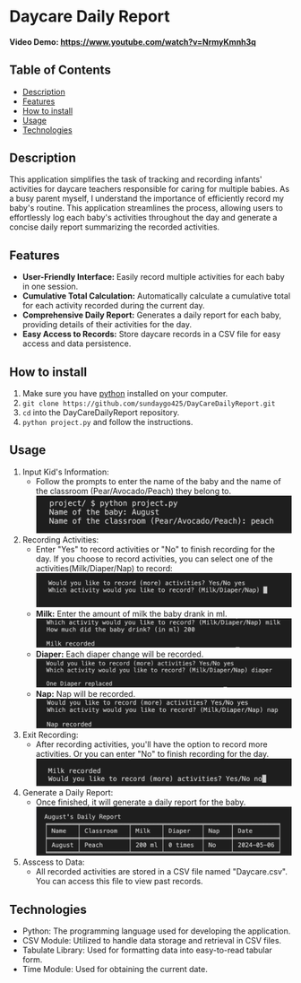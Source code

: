 # Daycare Daily Report
#### Video Demo:  https://www.youtube.com/watch?v=NrmyKmnh3q

## Table of Contents
- [Description](#description)
- [Features](#features)
- [How to install](#how-to-install)  
- [Usage](#usage)
- [Technologies](#technologies)

## Description
This application simplifies the task of tracking and recording infants' activities for daycare teachers responsible for caring for multiple babies. As a busy parent myself, I understand the importance of efficiently record my baby's routine. This application streamlines the process, allowing users to effortlessly log each baby's activities throughout the day and generate a concise daily report summarizing the recorded activities.

## Features
- **User-Friendly Interface:** Easily record multiple activities for each baby in one session.
- **Cumulative Total Calculation:** Automatically calculate a cumulative total for each activity recorded during the current day.
- **Comprehensive Daily Report:** Generates a daily report for each baby, providing details of their activities for the day.
- **Easy Access to Records:** Store daycare records in a CSV file for easy access and data persistence.

## How to install
1. Make sure you have [python](https://www.python.org/downloads/) installed on your computer.
1. `git clone https://github.com/sundaygo425/DayCareDailyReport.git`
1. `cd` into the DayCareDailyReport repository.
1. `python project.py` and follow the instructions.

## Usage
1. Input Kid's Information:
    - Follow the prompts to enter the name of the baby and the name of the classroom (Pear/Avocado/Peach) they belong to.
    ![image](https://github.com/sundaygo425/img-folder/blob/main/readme-pic1.jpg)
1. Recording Activities:
    - Enter "Yes" to record activities or "No" to finish recording for the day.
      If you choose to record activities, you can select one of the activities(Milk/Diaper/Nap) to record:
      ![image](https://github.com/sundaygo425/img-folder/blob/main/readme-pic2.jpg)
    - **Milk:** Enter the amount of milk the baby drank in ml.
      ![image](https://github.com/sundaygo425/img-folder/blob/main/readme-pic4.jpg)
    - **Diaper:** Each diaper change will be recorded.
      ![image](https://github.com/sundaygo425/img-folder/blob/main/readme-pic7.jpg)
    - **Nap:** Nap will be recorded.
      ![image](https://github.com/sundaygo425/img-folder/blob/main/readme-pic8.jpg)
1. Exit Recording:
    - After recording activities, you'll have the option to record more activities. Or you can enter "No" to finish recording for the day.
  ![image](https://github.com/sundaygo425/img-folder/blob/main/readme-pic5.jpg)
1. Generate a Daily Report:
    - Once finished, it will generate a daily report for the baby.
  ![image](https://github.com/sundaygo425/img-folder/blob/main/readme-pic6.jpg)
1. Asscess to Data:
    - All recorded activities are stored in a CSV file named "Daycare.csv". You can access this file to view past records.

## Technologies
- Python: The programming language used for developing the application.
- CSV Module: Utilized to handle data storage and retrieval in CSV files.
- Tabulate Library: Used for formatting data into easy-to-read tabular form.
- Time Module: Used for obtaining the current date.







